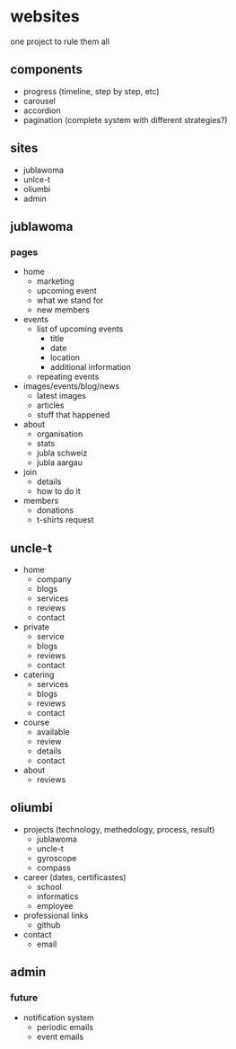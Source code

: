 # websites
one project to rule them all

## components
- progress (timeline, step by step, etc)
- carousel
- accordion
- pagination (complete system with different strategies?)

## sites
- jublawoma
- unlce-t
- oliumbi
- admin


## jublawoma

### pages
- home
  - marketing 
  - upcoming event
  - what we stand for
  - new members
- events
  - list of upcoming events
    - title
    - date
    - location
    - additional information
  - repeating events
- images/events/blog/news
  - latest images
  - articles
  - stuff that happened
- about
  - organisation
  - stats
  - jubla schweiz
  - jubla aargau
- join
  - details
  - how to do it
- members
  - donations
  - t-shirts request

## uncle-t
- home
  - company
  - blogs
  - services
  - reviews
  - contact
- private
  - service
  - blogs
  - reviews
  - contact
- catering
  - services
  - blogs
  - reviews
  - contact
- course
  - available
  - review
  - details
  - contact
- about
  - reviews

## oliumbi
- projects (technology, methedology, process, result)
  - jublawoma
  - uncle-t
  - gyroscope
  - compass
- career (dates, certificastes)
  - school
  - informatics
  - employee
- professional links
  - github
- contact
  - email

## admin


### future
- notification system
  - periodic emails
  - event emails
